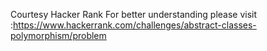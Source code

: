 Courtesy Hacker Rank
For better understanding please visit :https://www.hackerrank.com/challenges/abstract-classes-polymorphism/problem
